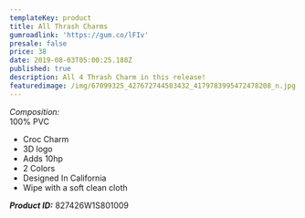 ```yaml
---
templateKey: product
title: All Thrash Charms
gumroadlink: 'https://gum.co/lFIv'
presale: false
price: 38
date: 2019-08-03T05:00:25.188Z
published: true
description: All 4 Thrash Charm in this release!
featuredimage: /img/67099325_427672744503432_4179783995472478208_n.jpg
---
```

_Composition:_\
100% PVC

* Croc Charm
* 3D logo
* Adds 10hp
* 2 Colors
* Designed In California
* Wipe with a soft clean cloth

**_Product ID:_** 827426W1S801009
